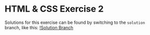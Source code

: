 # HTML & CSS Exercise 2

Solutions for this exercise can be found by switching to the `solution` branch, like this:
[!Solution Branch](READMEpic.png)
